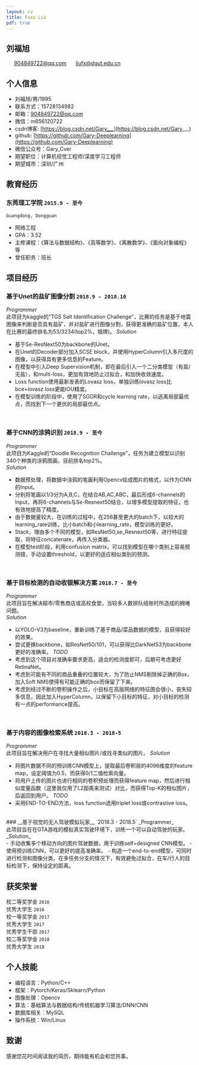 ```yaml
---
layout: cv
title: Fuxu Liu
pdf: true
---
```

## 刘福旭

<div id="webaddress">
<i class="fi-home" style="margin-left:1em"></i>
<a href="904849722@qq.com" style="margin-left:0.5em">904849722@qq.com</a>
<i class="fi-mail" style="margin-left:1em"></i>
<a href="liufx@dgut.edu.cn" style="margin-left:0.5em">liufx@dgut.edu.cn</a>
</div>

## 个人信息
- 刘福旭/男/1995
- 联系方式：15728134982
- 邮箱：904849722@qq.com
- 微信：m656120722
- csdn博客: [https://blog.csdn.net/Gary___](https://blog.csdn.net/Gary___)
- github: [https://github.com/Gary-Deeplearning](https://github.com/Gary-Deeplearning)
- 微信公众号：Gary_Cver
- 期望职位：计算机视觉工程师/深度学习工程师
- 期望城市：深圳/广州

## 教育经历

### __东莞理工学院__ `2015.9 - 至今`
```
Guangdong, Dongguan
```
- 网络工程
- GPA：3.52
- 主修课程：《算法与数据结构》、《高等数学》、《离散数学》、《面向对象编程》等
- 曾任职务：班长

## 项目经历

### __基于Unet的盐矿图像分割__ `2018.9 - 2018.10`
_Programmer_<br>
此项目为kaggle的“TGS Salt Identification Challenge”，比赛的任务是基于地震图像来判断是否具有盐矿，并对盐矿进行图像分割，获得更准确的盐矿位置，本人在比赛的最终排名为53/3234(top2%，银牌)。
_Solution_<br>
- 基于Se-ResNext50为backbone的Unet。
- 在Unet的Decoder部分加入SCSE block，并使用HyperColumn引入多尺度的图像，以获得具有更多信息的Feature。
- 在模型中引入Deep Supervision机制，即在最后引入一个二分类模型（有盐/无盐），和multi-loss，更加有效地防止过拟合，和加快收敛速度。
- Loss function使用最新发表的Lovasz loss，单独训练lovasz loss比bce+lovasz loss更能IOU精度。
- 在模型训练的阶段中，使用了SGDR和cycle learning rate，以逃离局部最优点，而找到下一个更优的局部最优点。
<br>

### __基于CNN的涂鸦识别__ `2018.9 - 至今`
_Programmer_<br>
此项目为Kaggle的“Doodle Recognition Challenge”，任务为建立模型以识别340个种类的涂鸦图画，目前排名top2%。<br>
_Solution_<br>
- 数据预处理，将数据中涂鸦的笔画利用Opencv绘成图片的格式，以作为CNN的Input。
- 分别将笔画以1/3分为A,B,C，在结合AB,AC,ABC，最后形成6-channels的Input，再将6-channels与Se-Resnext50结合，以增多模型提取的特征，也有效地提高了精度。
- 由于数据量较大，在训练的过程中，在256甚至更大的batch下，以较大的learning_rate训练，比小batch和小learning_rate，模型训练的更好。
- Stack，理由多个不同的模型，如ResNet50,se_Resnext50等，进行特征提取，将特征concatenate，再传入分类器。
- 在模型test阶段，利用confusion matrix，可以找到模型在哪个类别上容易预测错，手动设置threshold，以更好的适应相似类别的预测。
<br>

### __基于目标检测的自动收银解决方案__  `2018.7 - 至今`
_Programmer_<br>
此项目旨在解决超市/零售商店或高校食堂，当较多人数排队结账时所造成的拥堵问题。<br>
_Solution_<br>
- 以YOLO-V3为baseline，重新训练了基于商品/菜品数据的模型，且获得较好的效果。
- 尝试更换backbone，如ResNet50/101，可以获得比DarkNet53为backbone更好的准确率。
_TODO_<BR>
- 考虑到这个项目对准确率要求更高，适合的检测度即可，后期可考虑更好RetinaNet。
- 考虑到可能有不同的商品重叠的位置较大，为了防止NMS剔除掉正确的Box，加入Soft NMS使得有可能正确的box而保留了下来。
- 考虑到经过不断的卷积操作之后，小目标在高层网络的特征图会很小，丧失较多信息，因此加入HyperColumn，以保留下小目标的特征，对小目标的检测有一点的performance提高。
<br>
  
### __基于内容的图像检索系统__ `2018.3 - 2018-5`
_Programmer_<br>
此项目旨在解决用户在寻找大量相似图片/或找寻类似的图片。
_Solution_<br>
- 将图片数据不同的预训练CNN模型上，提取最后卷积层的4096维度的feature map，设定阈值为0.5，而获得0/1二值检索向量。
- 将用户上传的图片也进行相同的卷积预处理而获得feature map，然后进行相似度量函数（这里我仅用了L2距离来测试）对比，而获得Top-K的相似图片，后返回到用户。
_TODO_<br>
- 采用END-TO-END方法，loss function选用triplet loss或contrastive loss。
<br>
### __基于视觉的无人驾驶模拟玩家__ `2018.3 - 2018.5`
_Programmer_<br>
此项目旨在在GTA游戏的模拟真实驾驶环境下，训练一个可以自动驾驶的玩家。
_Solution_<br>
- 手动收集多个移动方向的图片驾驶数据，用于训练self=designed CNN模型。
- 使用预训练CNN，可以更好的提高准确率。
- 构造一个end-to-end模型，可同时进行检测和图像分类，在多任务分支的情况下，有效避免过拟合，在车/行人的目标检测下，保持设定的距离。

## 获奖荣誉
校二等奖学金 `2016` <br>
优秀大学生 `2016` <br>
校一等奖学金 `2017` <br>
优秀大学生 `2017` <br>
优秀学生干部 `2017` <br>
校二等奖学金 `2018` <br>
优秀大学生 `2018` <br>

## 个人技能
- 编程语言：Python/C++
- 框架：Pytorch/Keras/Sklearn/Python
- 图像处理：Opencv
- 算法：基础算法与数据结构/传统机器学习算法/DNN/CNN
- 数据库相关：MySQL
- 操作系统：Win/Linux

## 致谢
感谢您花时间阅读我的简历，期待能有机会和您共事。
<!-- ### Footer
-->
